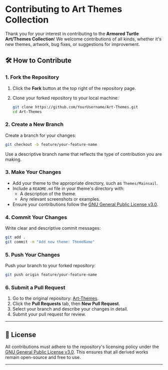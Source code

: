 
# Contributing to Art Themes Collection

Thank you for your interest in contributing to the **Armored Turtle Art/Themes Collection**! We welcome contributions of all kinds, whether it's new themes, artwork, bug fixes, or suggestions for improvement.

## 🛠 How to Contribute

### 1. Fork the Repository

1. Click the **Fork** button at the top right of the repository page.
2. Clone your forked repository to your local machine:

   ```bash
   git clone https://github.com/YourUsername/Art-Themes.git
   cd Art-Themes
   ```

### 2. Create a New Branch

Create a branch for your changes:

```bash
git checkout -b feature/your-feature-name
```

Use a descriptive branch name that reflects the type of contribution you are making.

### 3. Make Your Changes

- Add your theme to the appropriate directory, such as `Themes/Mainsail`.
- Include a `README.md` file in your theme's directory with:
  - A description of the theme.
  - Any relevant screenshots or examples.
- Ensure your contributions follow the [GNU General Public License v3.0](https://www.gnu.org/licenses/gpl-3.0.html).

### 4. Commit Your Changes

Write clear and descriptive commit messages:

```bash
git add .
git commit -m "Add new theme: ThemeName"
```

### 5. Push Your Changes

Push your branch to your forked repository:

```bash
git push origin feature/your-feature-name
```

### 6. Submit a Pull Request

1. Go to the original repository: [Art-Themes](https://github.com/ArmoredTurtle/Art-Themes).
2. Click the **Pull Requests** tab, then **New Pull Request**.
3. Select your branch and describe your changes in detail.
4. Submit your pull request for review.

---

## 📝 License

All contributions must adhere to the repository's licensing policy under the [GNU General Public License v3.0](https://www.gnu.org/licenses/gpl-3.0.html). This ensures that all derived works remain open-source and free to use.

---
